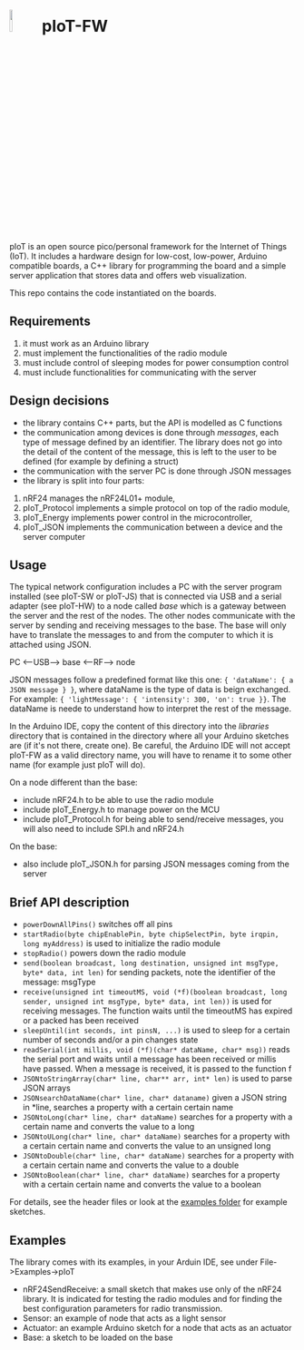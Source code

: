 <img src="http://openclipart.org/people/Scout/Chick.svg" width="10%" height="10%"/> pIoT-FW
===========================================================================================


pIoT is an open source pico/personal framework for the Internet of Things (IoT).
It includes a hardware design for low-cost, low-power, Arduino compatible boards, a C++ library for programming the board and a simple server application that stores data and offers web visualization.


This repo contains the code instantiated on the boards.

Requirements
------------

1.  it must work as an Arduino library
2.  must implement the functionalities of the radio module
3.  must include control of sleeping modes for power consumption control
4.  must include functionalities for communicating with the server


Design decisions
----------------

*  the library contains C++ parts, but the API is modelled as C functions
*  the communication among devices is done through *messages*, each type of message defined by an identifier. The library does not go into the detail of the content of the message, this is left to the user to be defined (for example by defining a struct)
*  the communication with the server PC is done through JSON messages
*  the library is split into four parts:
  1. nRF24 manages the nRF24L01+ module,
  2. pIoT_Protocol implements a simple protocol on top of the radio module, 
  3. pIoT_Energy implements power control in the microcontroller, 
  4. pIoT_JSON implements the communication between a device and the server computer


Usage
-----

The typical network configuration includes a PC with the server program installed (see pIoT-SW or pIoT-JS) that is connected via USB and a serial adapter (see pIoT-HW) to a node called *base* which is a gateway between the server and the rest of the nodes.
The other nodes communicate with the server by sending and receiving messages to the base.
The base will only have to translate the messages to and from the computer to which it is attached using JSON.

PC <--USB--> base <--RF--> node

JSON messages follow a predefined format like this one: `{ 'dataName': { a JSON message } }`, where dataName is the type of data is beign exchanged. For example: `{ 'lightMessage': { 'intensity': 300, 'on': true }}`. The dataName is neede to understand how to interpret the rest of the message.

In the Arduino IDE, copy the content of this directory into the *libraries* directory that is contained in the directory where all your Arduino sketches are (if it's not there, create one).
Be careful, the Arduino IDE will not accept pIoT-FW as a valid directory name, you will have to rename it to some other name (for example just pIoT will do).

On a node different than the base:

* include nRF24.h to be able to use the radio module
* include pIoT_Energy.h to manage power on the MCU
* include pIoT_Protocol.h for being able to send/receive messages, you will also need to include SPI.h and nRF24.h

On the base:

* also include pIoT_JSON.h for parsing JSON messages coming from the server

Brief API description
---------------------

* `powerDownAllPins()` switches off all pins
*  `startRadio(byte chipEnablePin, byte chipSelectPin, byte irqpin, long myAddress)` is used to initialize the radio module
*  `stopRadio()` powers down the radio module
*  `send(boolean broadcast, long destination, unsigned int msgType, byte* data, int len)` for sending packets, note the identifier of the message: msgType
*  `receive(unsigned int timeoutMS, void (*f)(boolean broadcast, long sender, unsigned int msgType, byte* data, int len))` is used for receiving messages. The function waits until the timeoutMS has expired or a packed has been received
*  `sleepUntil(int seconds, int pinsN, ...)` is used to sleep for a certain number of seconds and/or a pin changes state
* `readSerial(int millis, void (*f)(char* dataName, char* msg))` reads the serial port and waits until a message has been received or millis have passed. When a message is received, it is passed to the function f
* `JSONtoStringArray(char* line, char** arr, int* len)` is used to parse JSON arrays
* `JSONsearchDataName(char* line, char* dataname)` given a JSON string in *line, searches a property with a certain certain name 
* `JSONtoLong(char* line, char* dataName)` searches for a property with a certain name and converts the value to a long
* `JSONtoULong(char* line, char* dataName)` searches for a property with a certain certain name and converts the value to an unsigned long
* `JSONtoDouble(char* line, char* dataName)` searches for a property with a certain certain name and converts the value to a double
* `JSONtoBoolean(char* line, char* dataName)` searches for a property with a certain certain name and converts the value to a boolean

For details, see the header files or look at the [examples folder](https://github.com/dariosalvi78/pIoT-FW/tree/master/examples) for example sketches.

Examples
--------

The library comes with its examples, in your Arduin IDE, see under File->Examples->pIoT

* nRF24SendReceive: a small sketch that makes use only of the nRF24 library. It is indicated for testing the radio modules and for finding the best configuration parameters for radio transmission.
* Sensor: an example of node that acts as a light sensor
* Actuator: an example Arduino sketch for a node that acts as an actuator
* Base: a sketch to be loaded on the base


